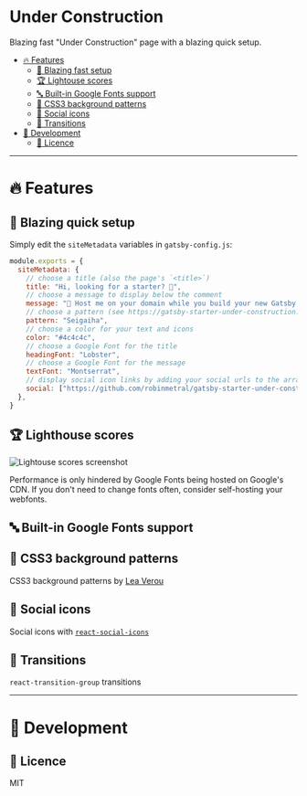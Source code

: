 # Under Construction

Blazing fast "Under Construction" page with a blazing quick setup.

- [:fire: Features](#fire-features)
  - [:rocket: Blazing fast setup](#rocket-blazing-quick-setup)
  - [:trophy: Lightouse scores](#trophy-lighthouse-scores)
  - [:abc: Built-in Google Fonts support](#abc-built-in-google-fonts-support)
  - [:nail_care: CSS3 background patterns](#nail_care-css3-background-patterns)
  - [:link: Social icons](#link-social-icons)
  - [:dizzy: Transitions](#dizzy-transitions)
- [:truck: Development](#truck-development)
  - [:hammer: Licence](#hammer-licence)

---

# :fire: Features

## :rocket: Blazing quick setup

Simply edit the `siteMetadata` variables in `gatsby-config.js`:

```javascript
module.exports = {
  siteMetadata: {
    // choose a title (also the page's `<title>`)
    title: "Hi, looking for a starter? 🔎",
    // choose a message to display below the comment
    message: "🚧 Host me on your domain while you build your new Gatsby site! (or keep me longer, that's fine too) 👷",
    // choose a pattern (see https://gatsby-starter-under-construction.netlify.com/patterns)
    pattern: "Seigaiha",
    // choose a color for your text and icons
    color: "#4c4c4c",
    // choose a Google Font for the title
    headingFont: "Lobster",
    // choose a Google Font for the message
    textFont: "Montserrat",
    // display social icon links by adding your social urls to the array
    social: ["https://github.com/robinmetral/gatsby-starter-under-construction", "https://twitter.com/robinmetral"],
  },
}
```

## :trophy: Lighthouse scores

![Lightouse scores screenshot](https://raw.githubusercontent.com/robinmetral/gatsby-starter-under-construction/master/20190414-lighthouse-screenshot.png)

Performance is only hindered by Google Fonts being hosted on Google's CDN. If you don't need to change fonts often, consider self-hosting your webfonts.

## :abc: Built-in Google Fonts support

## :nail_care: CSS3 background patterns

CSS3 background patterns by [Lea Verou](https://github.com/LeaVerou/css3patterns)

## :link: Social icons

Social icons with [`react-social-icons`](https://github.com/jaketrent/react-social-icons)

## :dizzy: Transitions

`react-transition-group` transitions

---

# :truck: Development

## :hammer: Licence

MIT
